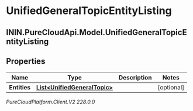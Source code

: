 # UnifiedGeneralTopicEntityListing

## ININ.PureCloudApi.Model.UnifiedGeneralTopicEntityListing

## Properties

|Name | Type | Description | Notes|
|------------ | ------------- | ------------- | -------------|
| **Entities** | [**List&lt;UnifiedGeneralTopic&gt;**](UnifiedGeneralTopic) |  | [optional] |



_PureCloudPlatform.Client.V2 228.0.0_
